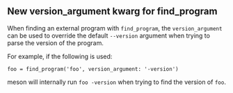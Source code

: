 ## New version_argument kwarg for find_program

When finding an external program with `find_program`, the `version_argument`
can be used to override the default `--version` argument when trying to parse
the version of the program.

For example, if the following is used:
```meson
foo = find_program('foo', version_argument: '-version')
```

meson will internally run `foo -version` when trying to find the version of `foo`.
